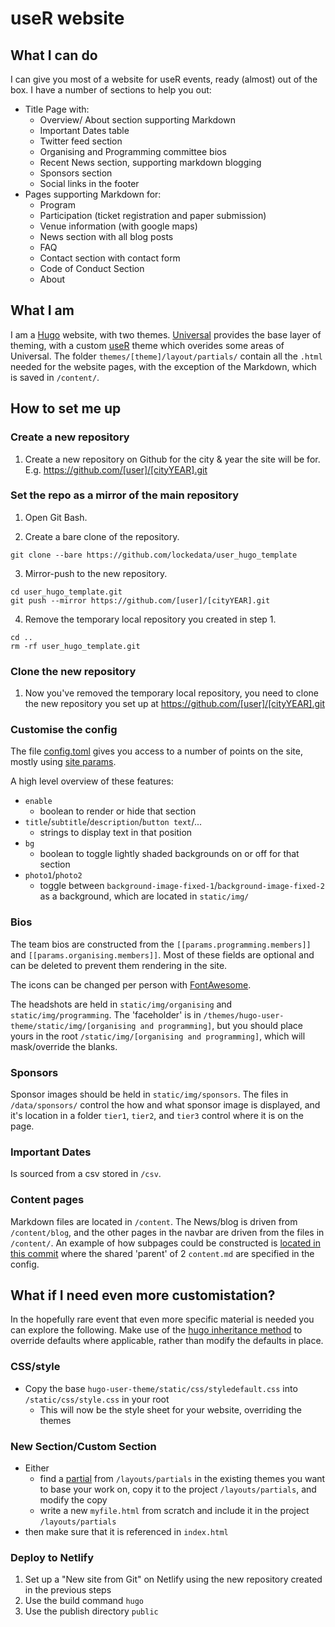 # useR website

## What I can do

I can give you most of a website for useR events, ready (almost) out of the box. I have a number of sections to help you out:
* Title Page with:
    + Overview/ About section supporting Markdown
    + Important Dates table
    + Twitter feed section
    + Organising and Programming committee bios
    + Recent News section, supporting markdown blogging
    + Sponsors section
    + Social links in the footer
* Pages supporting Markdown for:
    + Program
    + Participation (ticket registration and paper submission)
    + Venue information (with google maps)
    + News section with all blog posts
    + FAQ
    + Contact section with contact form 
    + Code of Conduct Section
    + About

## What I am
I am a [Hugo](//gohugo.io) website, with two themes. [Universal](https://github.com/devcows/hugo-universal-theme) provides the base layer of theming, with a custom [useR](https://github.com/lockedata/hugo-user-theme/) theme which overides some areas of Universal. The folder `themes/[theme]/layout/partials/` contain all the `.html` needed for the website pages, with the exception of the Markdown, which is saved in `/content/`.

## How to set me up

### Create a new repository
1. Create a new repository on Github for the city & year the site will be for. E.g. https://github.com/[user]/[cityYEAR].git

### Set the repo as a mirror of the main repository
1. Open Git Bash.

2. Create a bare clone of the repository.

  ```
  git clone --bare https://github.com/lockedata/user_hugo_template
  ```

3. Mirror-push to the new repository.

```
cd user_hugo_template.git
git push --mirror https://github.com/[user]/[cityYEAR].git
```

4. Remove the temporary local repository you created in step 1.

```
cd ..
rm -rf user_hugo_template.git
```

### Clone the new repository
1. Now you've removed the temporary local repository, you need to clone the new repository you set up at https://github.com/[user]/[cityYEAR].git

### Customise the config
The file [config.toml](https://github.com/lockedata/user_hugo_template/blob/master/config.toml) gives you access to a number of points on the site, mostly using [site params](https://gohugo.io/variables/site/#the-site-params-variable).

A high level overview of these features:
* `enable` 
    + boolean to render or hide that section
* `title`/`subtitle`/`description`/`button text`/...
    + strings to display text in that position
* `bg`
    + boolean to toggle lightly shaded backgrounds on or off for that section
* `photo1`/`photo2`
    + toggle between `background-image-fixed-1`/`background-image-fixed-2` as a background, which are located in `static/img/`
### Bios

The team bios are constructed from the `[[params.programming.members]]` and `[[params.organising.members]]`. Most of these fields are optional and can be deleted to prevent them rendering in the site. 

The icons can be changed per person with [FontAwesome](https://fontawesome.com/).

The headshots are held in `static/img/organising` and `static/img/programming`. The 'faceholder' is in `/themes/hugo-user-theme/static/img/[organising and programming]`, but you should place yours in the root `/static/img/[organising and programming]`, which will mask/override the blanks.

### Sponsors

Sponsor images should be held in `static/img/sponsors`. The files in `/data/sponsors/` control the how and what sponsor image is displayed, and it's location in a folder `tier1`, `tier2`, and `tier3` control where it is on the page.

### Important Dates

Is sourced from a csv stored in `/csv`.

### Content pages

Markdown files are located in `/content`. The News/blog is driven from `/content/blog`, and the other pages in the navbar are driven from the files in `/content/`. An example of how subpages could be constructed is [located in this commit](https://github.com/lockedata/user_hugo_template/commit/211168db3cb975292fd1b8e399669b4c3b24cce0) where the shared 'parent' of 2 `content.md` are specified in the config.

## What if I need even more customistation?
In the hopefully rare event that even more specific material is needed you can explore the following. Make use of the [hugo inheritance method](https://gohugo.io/templates/lookup-order/#hugo-layouts-lookup-rules-with-theme) to override defaults where applicable, rather than modify the defaults in place.

### CSS/style
* Copy the base `hugo-user-theme/static/css/styledefault.css` into `/static/css/style.css` in your root
  + This will now be the style sheet for your website, overriding the themes
  
### New Section/Custom Section
* Either 
  + find a [partial](https://gohugo.io/templates/partials/) from `/layouts/partials` in the existing themes you want to base your work on, copy it to the project `/layouts/partials`, and modify the copy
  + write a new `myfile.html` from scratch and include it in the project `/layouts/partials`
* then make sure that it is referenced in `index.html`

### Deploy to Netlify
1. Set up a "New site from Git" on Netlify using the new repository created in the previous steps
2. Use the build command `hugo`
3. Use the publish directory `public`